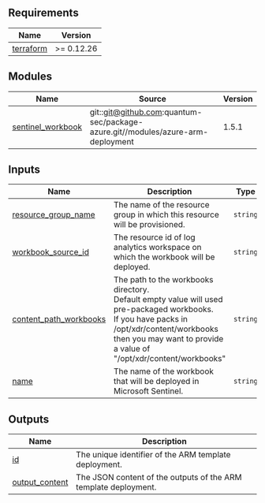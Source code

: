 <!-- BEGIN_TF_DOCS -->
## Requirements

| Name | Version |
|------|---------|
| <a name="requirement_terraform"></a> [terraform](#requirement\_terraform) | >= 0.12.26 |

## Modules

| Name | Source | Version |
|------|--------|---------|
| <a name="module_sentinel_workbook"></a> [sentinel\_workbook](#module\_sentinel\_workbook) | git::git@github.com:quantum-sec/package-azure.git//modules/azure-arm-deployment | 1.5.1 |

## Inputs

| Name | Description | Type | Default | Required |
|------|-------------|------|---------|:--------:|
| <a name="input_resource_group_name"></a> [resource\_group\_name](#input\_resource\_group\_name) | The name of the resource group in which this resource will be provisioned. | `string` | n/a | yes |
| <a name="input_workbook_source_id"></a> [workbook\_source\_id](#input\_workbook\_source\_id) | The resource id of log analytics workspace on which the workbook will be deployed. | `string` | n/a | yes |
| <a name="input_content_path_workbooks"></a> [content\_path\_workbooks](#input\_content\_path\_workbooks) | The path to the workbooks directory.<br>Default empty value will used pre-packaged workbooks.<br>If you have packs in /opt/xdr/content/workbooks then you may want to provide a value of "/opt/xdr/content/workbooks" | `string` | `""` | no |
| <a name="input_name"></a> [name](#input\_name) | The name of the workbook that will be deployed in Microsoft Sentinel. | `string` | `"Quantum-Workbook"` | no |

## Outputs

| Name | Description |
|------|-------------|
| <a name="output_id"></a> [id](#output\_id) | The unique identifier of the ARM template deployment. |
| <a name="output_output_content"></a> [output\_content](#output\_output\_content) | The JSON content of the outputs of the ARM template deployment. |
<!-- END_TF_DOCS -->
